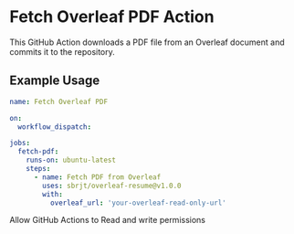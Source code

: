 # Fetch Overleaf PDF Action

This GitHub Action downloads a PDF file from an Overleaf document and commits it to the repository.

## Example Usage

```yaml
name: Fetch Overleaf PDF

on:
  workflow_dispatch:

jobs:
  fetch-pdf:
    runs-on: ubuntu-latest
    steps:
      - name: Fetch PDF from Overleaf
        uses: sbrjt/overleaf-resume@v1.0.0
        with:
          overleaf_url: 'your-overleaf-read-only-url'
```

Allow GitHub Actions to Read and write permissions
